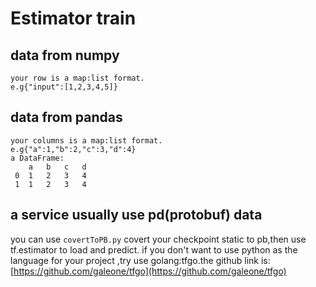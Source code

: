 # Estimator train

## data from numpy
    your row is a map:list format.
    e.g{"input":[1,2,3,4,5]}

## data from pandas
    your columns is a map:list format.
    e.g{"a":1,"b":2,"c":3,"d":4}
    a DataFrame:
        a   b   c   d
     0  1   2   3   4
     1  1   2   3   4

## a service usually use pd(protobuf) data
   you can use `covertToPB.py` covert your checkpoint static to
   pb,then use tf.estimator to load and predict.
   if you don't want to use python as the language for your project
   ,try use golang:tfgo.the github link is:
   [https://github.com/galeone/tfgo](https://github.com/galeone/tfgo)